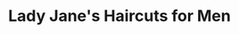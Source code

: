---
title: "Lady Jane's Haircuts for Men"
url: /colorado-springs/lady-janes-haircuts-for-men-interquest-parkway/
shop: hairdresser
---